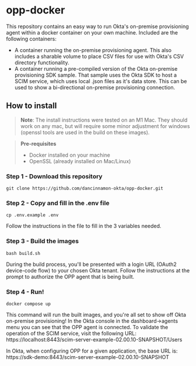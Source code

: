 # opp-docker
This repository contains an easy way to run Okta's on-premise provisioning agent within a docker container on your own machine.  Included are the following containers:
* A container running the on-premise provisioning agent. This also includes a sharable volume to place CSV files for use with Okta's CSV directory functionality.
* A container running a pre-compiled version of the Okta on-premise provisioning SDK sample. That sample uses the Okta SDK to host a SCIM service, which uses local .json files as it's data store. This can be used to show a bi-directional on-premise provisioning connection.


## How to install

> **Note**: The install instructions were tested on an M1 Mac.  They should work on any mac, but will require some minor adjustment for windows (openssl tools are used in the build on these images).

> **Pre-requisites**
> * Docker installed on your machine
> * OpenSSL (already installed on Mac/Linux)

### Step 1 - Download this repository
```console
git clone https://github.com/dancinnamon-okta/opp-docker.git
```

### Step 2 - Copy and fill in the .env file
```console
cp .env.example .env
```
Follow the instructions in the file to fill in the 3 variables needed.

### Step 3 - Build the images
```console
bash build.sh
```
During the build process, you'll be presented with a login URL (OAuth2 device-code flow) to your chosen Okta tenant. Follow the instructions at the prompt to authorize the OPP agent that is being built.

### Step 4 - Run!
```console
docker compose up
```
This command will run the built images, and you're all set to show off Okta on-premise provisioning!
In the Okta console in the dashboard->agents menu you can see that the OPP agent is connected.
To validate the operation of the SCIM service, visit the following URL:
https://localhost:8443/scim-server-example-02.00.10-SNAPSHOT/Users

In Okta, when configuring OPP for a given application, the base URL is:
https://sdk-demo:8443/scim-server-example-02.00.10-SNAPSHOT
